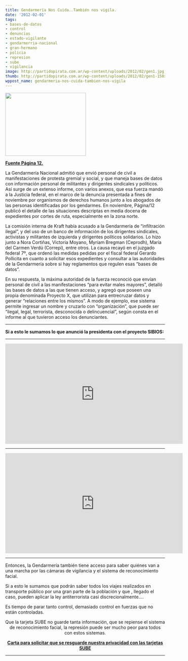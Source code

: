 ```yaml
---
title: Gendarmería Nos Cuida..También nos vigila.
date: '2012-02-01'
tags:
- bases-de-datos
- control
- denuncias
- estado-vigilante
- gendarmerria-nacional
- gran-hermano
- policia
- represion
- sube
- vigilancia
image: http://partidopirata.com.ar/wp-content/uploads/2012/02/gen1.jpg
thumb: http://partidopirata.com.ar/wp-content/uploads/2012/02/gen1-150x150.jpg
wppost_name: gendarmeria-nos-cuida-tambien-nos-vigila
---
```


<a href="http://partidopirata.com.ar/wp-content/uploads/2012/02/gen1.jpg"><img class="aligncenter size-full wp-image-3039" title="Gendarmería Nacional" src="http://partidopirata.com.ar/wp-content/uploads/2012/02/gen1.jpg" alt="" width="254" height="198" /></a>

<strong><a href="http://www.pagina12.com.ar/diario/elpais/1-186655-2012-02-01.html" target="_blank">Fuente Página 12.</a></strong>

La Gendarmería Nacional admitió que envió personal de civil a manifestaciones de protesta gremial y social, y que maneja bases de datos con información personal de militantes y dirigentes sindicales y políticos. Así surge de un extenso informe, con varios anexos, que esa fuerza mandó a la Justicia federal, en el marco de la denuncia presentada a fines de noviembre por organismos de derechos humanos junto a los abogados de las personas identificadas por los gendarmes. En noviembre, Página/12 publicó el detalle de las situaciones descriptas en media docena de expedientes por cortes de ruta, especialmente en la zona norte.

La comisión interna de Kraft había acusado a la Gendarmería de “infiltración ilegal”, y del uso de un banco de información de los dirigentes sindicales, activistas y militantes de izquierda y dirigentes políticos solidarios. Lo hizo junto a Nora Cortiñas, Victoria Moyano, Myriam Bregman (Ceprodh), María del Carmen Verdú (Correpi), entre otros. La causa recayó en el juzgado federal 7º, que ordenó las medidas pedidas por el fiscal federal Gerardo Pollicita en cuanto a solicitar esos expedientes y consultar a las autoridades de la Gendarmería sobre si hay reglamentos que regulen esas “bases de datos”.

En su respuesta, la máxima autoridad de la fuerza reconoció que envían personal de civil a las manifestaciones “para evitar males mayores”, detalló las bases de datos a las que tienen acceso, y agregó que poseen una propia denominada Proyecto X, que utilizan para entrecruzar datos y generar “relaciones entre los mismos”. A modo de ejemplo, ese sistema permite ingresar un nombre y cruzarlo con “organización”, que puede ser “ilegal, legal, terrorista, desconocida o delincuencial”, según consta en el informe al que tuvieron acceso los denunciantes.

<hr />

<strong>Si a esto le sumamos lo que anunció la presidenta con el proyecto SIBIOS:</strong>

<hr />

<center>
<iframe src="http://www.youtube.com/embed/ZZnVuBHJ994" frameborder="0" width="560" height="315"></iframe></center>

<hr />

<iframe src="http://www.youtube.com/embed/ARWx6uWxHtU" frameborder="0" width="560" height="315"></iframe>

<hr />

Entonces, la Gendarmería también tiene acceso para saber quiénes van a una marcha por las cámaras de vigilancia y el sistema de reconocimiento facial.

Si a esto le sumamos que podrán saber todos los viajes realizados en transporte público por una gran parte de la población y que , llegado el caso, pueden aplicar la ley antiterrorista casi discrecionalmente....

Es tiempo de parar tanto control, demasiado control en fuerzas que no están controladas.
<p style="text-align: center;">Que la tarjeta SUBE no guarde tanta información, que se repiense el sistema de reconocimiento facial, la represión puede ser mucho peor para todos con estos sistemas.</p>
<p style="text-align: center;"><strong><a href="http://partidopirata.com.ar/2973/en-el-dia-internacional-de-la-privacidad-para-que-no-nos-rastreen-con-la-tarjeta-sube">Carta para solicitar que se resguarde nuestra privacidad con las tarjetas SUBE</a></strong></p>


<hr />
